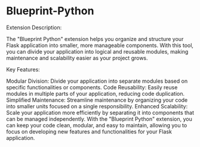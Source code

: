 # Blueprint-Python
Extension Description:

The "Blueprint Python" extension helps you organize and structure your Flask application into smaller, more manageable components. With this tool, you can divide your application into logical and reusable modules, making maintenance and scalability easier as your project grows.

Key Features:

Modular Division: Divide your application into separate modules based on specific functionalities or components.
Code Reusability: Easily reuse modules in multiple parts of your application, reducing code duplication.
Simplified Maintenance: Streamline maintenance by organizing your code into smaller units focused on a single responsibility.
Enhanced Scalability: Scale your application more efficiently by separating it into components that can be managed independently.
With the "Blueprint Python" extension, you can keep your code clean, modular, and easy to maintain, allowing you to focus on developing new features and functionalities for your Flask application.
